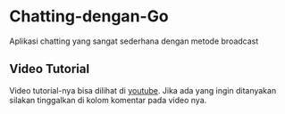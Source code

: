 # Chatting-dengan-Go

Aplikasi chatting yang sangat sederhana dengan metode broadcast

## Video Tutorial

Video tutorial-nya bisa dilihat di [youtube](https://youtu.be/QysUAzgD3gs). Jika ada yang ingin ditanyakan silakan 
tinggalkan di kolom komentar pada video nya.
